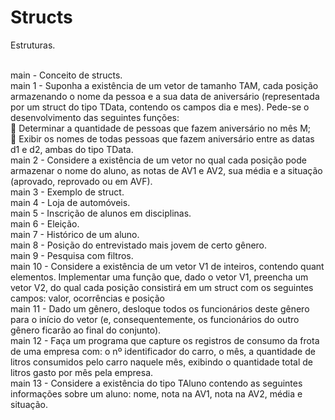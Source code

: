 # Structs
Estruturas.<br><br>

main - Conceito de structs. <br>
main 1 - Suponha a existência de um vetor de tamanho TAM, cada posição armazenando o nome da pessoa e a sua data de aniversário (representada por um struct do tipo TData, contendo os campos dia e mes). Pede-se o desenvolvimento das seguintes funções:<br>
 Determinar a quantidade de pessoas que fazem aniversário no mês M;<br>
 Exibir os nomes de todas pessoas que fazem aniversário entre as datas d1 e d2, ambas do tipo TData.<br>
main 2 - Considere a existência de um vetor no qual cada posição pode armazenar o nome do aluno, as notas de AV1 e AV2, sua média e a situação (aprovado, reprovado ou em AVF). <br>
main 3 - Exemplo de struct. <br>
main 4 - Loja de automóveis. <br>
main 5 - Inscrição de alunos em disciplinas. <br>
main 6 - Eleição. <br>
main 7 - Histórico de um aluno. <br>
main 8 - Posição do entrevistado mais jovem de certo gênero. <br>
main 9 - Pesquisa com filtros. <br>
main 10 - Considere a existência de um vetor V1 de inteiros, contendo quant elementos. Implementar uma função que, dado o
vetor V1, preencha um vetor V2, do qual cada posição consistirá em um struct com os seguintes campos: valor, ocorrências e posição<br>
main 11 - Dado um gênero, desloque todos os funcionários deste gênero para o início do vetor (e, consequentemente, os funcionários do outro gênero ficarão ao final do conjunto).<br>
main 12 - Faça um programa que capture os registros de consumo da frota de uma empresa com: o nº identificador do carro, o mês, a quantidade de litros consumidos pelo carro naquele mês, exibindo o quantidade total de litros gasto por mês pela empresa. <br>
main 13 - Considere a existência do tipo TAluno contendo as seguintes informações sobre um aluno: nome, nota na AV1, nota na AV2, média e situação.
